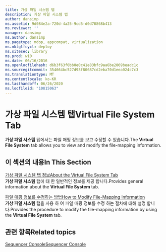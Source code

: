 ```yaml
---
title: 가상 파일 시스템 탭
description: 가상 파일 시스템 탭
author: dansimp
ms.assetid: 9d084e2a-720d-4a25-9cd5-d0d70868b413
ms.reviewer: ''
manager: dansimp
ms.author: dansimp
ms.pagetype: mdop, appcompat, virtualization
ms.mktglfcycl: deploy
ms.sitesec: library
ms.prod: w10
ms.date: 06/16/2016
ms.openlocfilehash: d6b3f63f0bb0e0c41e83bfc9aa6be2069beadc1c
ms.sourcegitcommit: 354664bc527d93f80687cd2eba70d1eea024c7c3
ms.translationtype: MT
ms.contentlocale: ko-KR
ms.lasthandoff: 06/26/2020
ms.locfileid: "10815063"
---
```

# <span data-ttu-id="c7048-103">가상 파일 시스템 탭</span><span class="sxs-lookup"><span data-stu-id="c7048-103">Virtual File System Tab</span></span>


<span data-ttu-id="c7048-104">**가상 파일 시스템** 탭에서는 파일 매핑 정보를 보고 수정할 수 있습니다.</span><span class="sxs-lookup"><span data-stu-id="c7048-104">The **Virtual File System** tab allows you to view and modify the file-mapping information.</span></span>

## <span data-ttu-id="c7048-105">이 섹션의 내용</span><span class="sxs-lookup"><span data-stu-id="c7048-105">In This Section</span></span>


<a href="" id="about-the-virtual-file-system-tab"></a>[<span data-ttu-id="c7048-106">가상 파일 시스템 탭 정보</span><span class="sxs-lookup"><span data-stu-id="c7048-106">About the Virtual File System Tab</span></span>](about-the-virtual-file-system-tab.md)  
<span data-ttu-id="c7048-107">**가상 파일 시스템** 탭에 대 한 일반적인 정보를 제공 합니다.</span><span class="sxs-lookup"><span data-stu-id="c7048-107">Provides general information about the **Virtual File System** tab.</span></span>

<a href="" id="how-to-modify-file-mapping-information"></a>[<span data-ttu-id="c7048-108">파일 매핑 정보를 수정하는 방법</span><span class="sxs-lookup"><span data-stu-id="c7048-108">How to Modify File-Mapping Information</span></span>](how-to-modify-file-mapping-information.md)  
<span data-ttu-id="c7048-109">**가상 파일 시스템** 탭을 사용 하 여 파일 매핑 정보를 수정 하는 절차에 대해 설명 합니다.</span><span class="sxs-lookup"><span data-stu-id="c7048-109">Provides the procedure to modify the file-mapping information by using the **Virtual File System** tab.</span></span>

## <span data-ttu-id="c7048-110">관련 항목</span><span class="sxs-lookup"><span data-stu-id="c7048-110">Related topics</span></span>


[<span data-ttu-id="c7048-111">Sequencer Console</span><span class="sxs-lookup"><span data-stu-id="c7048-111">Sequencer Console</span></span>](sequencer-console.md)

 

 





